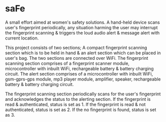 # saFe
A small effort aimed at women's safety solutions. A hand-held device scans user's fingerprint periodically, any situation harming the user may interrupt the fingerprint scanning & triggers the loud audio alert & message alert with current location.

  This project consists of two sections; A compact fingerprint scanning section which is to be held in hand & an alert section which can be placed in user's bag. The two sections are connected over WiFi. The fingerprint scanning section comprises of a fingerprint scanner module, microcontroller with inbuilt WiFi, rechargeable battery & battery charging circuit. The alert section comprises of a microcontroller with inbuilt WiFi, gsm-gprs-gps module, mp3 player module, amplifier, speaker, rechargeable battery & battery charging circuit.
  
  The fingerprint scanning section periodically scans for the user's fingerprint and acknowledges the status to the alerting section. If the fingerprint is read & authenticated, status is set as 1. If the fingerprint is read & not authenticated, status is set as 2. If the no fingerprint is found, status is set as 3.
